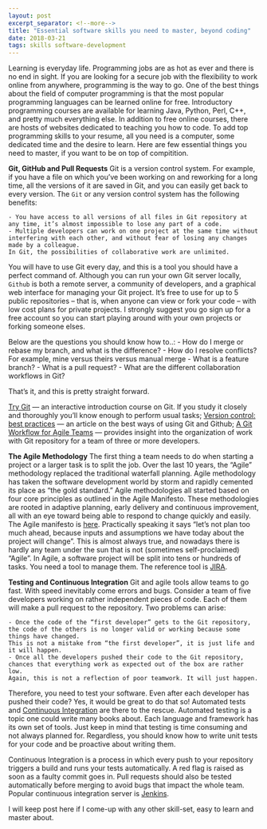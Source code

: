 ```yaml
---
layout: post
excerpt_separator: <!--more-->
title: "Essential software skills you need to master, beyond coding"
date: 2018-03-21
tags: skills software-development 
---
```


Learning is everyday life. Programming jobs are as hot as ever and there is no end in sight. If you are looking for a secure job with the flexibility to work online from anywhere, programming is the way to go. One of the best things about the field of computer programming is that the most popular programming languages can be learned online for free. Introductory programming courses are available for learning Java, Python, Perl, C++, and pretty much everything else. In addition to free online courses, there are hosts of websites dedicated to teaching you how to code. To add top programming skills to your resume, all you need is a computer, some dedicated time and the desire to learn. Here are few essential things you need to master, if you want to be on top of compitition. <!--more-->

**Git, GitHub and Pull Requests**
Git is a version control system. For example, if you have a file on which you’ve been working on and reworking for a long time, all the versions of it are saved in Git, and you can easily get back to every version.
The `Git` or any version control system has the following benefits:

	- You have access to all versions of all files in Git repository at any time, it’s almost impossible to lose any part of a code.
	- Multiple developers can work on one project at the same time without interfering with each other, and without fear of losing any changes made by a colleague. 
	In Git, the possibilities of collaborative work are unlimited.

You will have to use Git every day, and this is a tool you should have a perfect command of.
Although you can run your own Git server locally, `Github` is both a remote server, a community of developers, and a graphical web interface for managing your Git project. It’s free to use for up to 5 public repositories – that is, when anyone can view or fork your code – with low cost plans for private projects. I strongly suggest you go sign up for a free account so you can start playing around with your own projects or forking someone elses.

Below are the questions you should know how to..:
	- How do I merge or rebase my branch, and what is the difference?
	- How do I resolve conflicts? For example, mine versus theirs versus manual merge
	- What is a feature branch?
	- What is a pull request?
	- What are the different collaboration workflows in Git?

That’s it, and this is pretty straight forward.

[Try Git](https://try.github.io/levels/1/challenges/1) — an interactive introduction course on Git. If you study it closely and thoroughly you’ll know enough to perform usual tasks;
[Version control: best practices](https://www.rainforestqa.com/blog/2014-05-28-version-control-best-practices/) — an article on the best ways of using Git and Github;
[A Git Workflow for Agile Teams](http://reinh.com/blog/2009/03/02/a-git-workflow-for-agile-teams.html) — provides insight into the organization of work with Git repository for a team of three or more developers.

**The Agile Methodology**
The first thing a team needs to do when starting a project or a larger task is to split the job. Over the last 10 years, the “Agile” methodology replaced the traditional waterfall planning. Agile methodology has taken the software development world by storm and rapidly cemented its place as “the gold standard.” Agile methodologies all started based on four core principles as outlined in the Agile Manifesto. These methodologies are rooted in adaptive planning, early delivery and continuous improvement, all with an eye toward being able to respond to change quickly and easily. The Agile manifesto is [here](http://agilemanifesto.org/).
Practically speaking it says “let’s not plan too much ahead, because inputs and assumptions we have today about the project will change”. This is almost always true, and nowadays there is hardly any team under the sun that is not (sometimes self-proclaimed) “Agile”.
In Agile, a software project will be split into tens or hundreds of tasks. You need a tool to manage them. The reference tool is [JIRA](https://www.atlassian.com/software/jira).

**Testing and Continuous Integration**
Git and agile tools allow teams to go fast. With speed inevitably come errors and bugs. Consider a team of five developers working on rather independent pieces of code. Each of them will make a pull request to the repository. Two problems can arise:

	- Once the code of the “first developer” gets to the Git repository, the code of the others is no longer valid or working because some things have changed. 
	This is not a mistake from “the first developer”, it is just life and it will happen.
	- Once all the developers pushed their code to the Git repository, chances that everything work as expected out of the box are rather low. 
	Again, this is not a reflection of poor teamwork. It will just happen.

Therefore, you need to test your software. Even after each developer has pushed their code? Yes, it would be great to do that so!
Automated tests and [Continuous Integration](https://www.martinfowler.com/articles/continuousIntegration.html) are there to the rescue.
Automated testing is a topic one could write many books about. Each language and framework has its own set of tools. Just keep in mind that testing is time consuming and not always planned for. Regardless, you should know how to write unit tests for your code and be proactive about writing them.

Continuous Integration is a process in which every push to your repository triggers a build and runs your tests automatically. A red flag is raised as soon as a faulty commit goes in. Pull requests should also be tested automatically before merging to avoid bugs that impact the whole team. Popular continuous integration server is [Jenkins](https://jenkins.io/).

I will keep post here if I come-up with any other skill-set, easy to learn and master about.